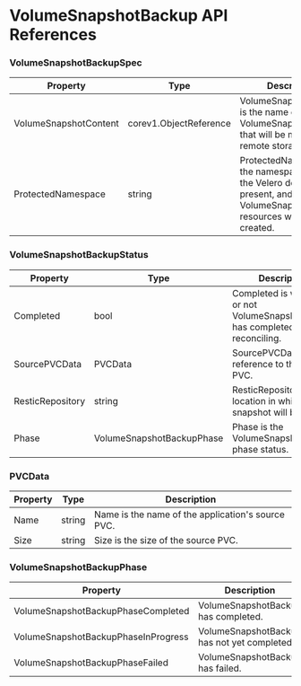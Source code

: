<h1>VolumeSnapshotBackup API References</h1>

### VolumeSnapshotBackupSpec

| Property             | Type                       | Description                                        |
|----------------------|--------------------------------|-------------------------------------------------------|
| VolumeSnapshotContent      | corev1.ObjectReference                   | VolumeSnapshotContent is the name of the VolumeSnapshotContent that will be moved to a remote storage location.          |
| ProtectedNamespace      | string                 | ProtectedNamespace is the namespace in which the Velero deployment is present, and where VolumeSnapshotBackup resources will be created.   |


### VolumeSnapshotBackupStatus

| Property             | Type                        | Description                                 |
|----------------------|-------------------------------------------------|------------------------------------------------------|
| Completed     | bool                                                    | Completed is whether or not VolumeSnapshotBackup has completed reconciling.    |
| SourcePVCData      | PVCData                                                | SourcePVCData is a reference to the source PVC.            |
| ResticRepository      | string                                             | ResticRepository is the location in which the snapshot will be stored.        |
| Phase      | VolumeSnapshotBackupPhase                                       | Phase is the VolumeSnapshotBackup phase status.           |


### PVCData

| Property             | Type               |        Description                         |
|----------------------|---------------------------------------|---------------------------------------------|
| Name    | string                                      | Name is the name of the application's source PVC.   |
| Size     | string                                     | Size is the size of the source PVC.           |


### VolumeSnapshotBackupPhase

| Property           |  Description                                            |
|---------------------------|-----------------------------------------------------------|
| VolumeSnapshotBackupPhaseCompleted                                  | VolumeSnapshotBackup has completed.   |
| VolumeSnapshotBackupPhaseInProgress                              | VolumeSnapshotBackup has not yet completed.         |
| VolumeSnapshotBackupPhaseFailed                                 | VolumeSnapshotBackup has failed.      |      